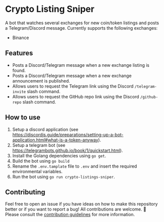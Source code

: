 # Crypto Listing Sniper

A bot that watches several exchanges for new coin/token listings and posts a Telegram/Discord message. Currently supports the following exchanges:

- Binance

## Features

- Posts a Discord/Telegram message when a new exchange listing is found.
- Posts a Discord/Telegram message when a new exchange announcement is published.
- Allows users to request the Telegram link using the Discord `/telegram-invite` slash command.
- Allows users to request the GitHub repo link using the Discord `/github-repo` slash command.

## How to use

1. Setup a discord application (see https://discordjs.guide/preparations/setting-up-a-bot-application.html#what-is-a-token-anyway).
2. Setup a telegram bot (see https://telegrambots.github.io/book/1/quickstart.html).
3. Install the Golang dependencies using `go get`.
4. Build the bot using `go build`
5. Rename the `.env.tamplate` file to `.env` and insert the required environmental variables.
6. Run the bot using `go run crypto-listings-sniper`.

## Contributing

Feel free to open an issue if you have ideas on how to make this repository better or if you want to report a bug! All contributions are welcome. :rocket: Please consult the [contribution guidelines](CONTRIBUTING.md) for more information.
